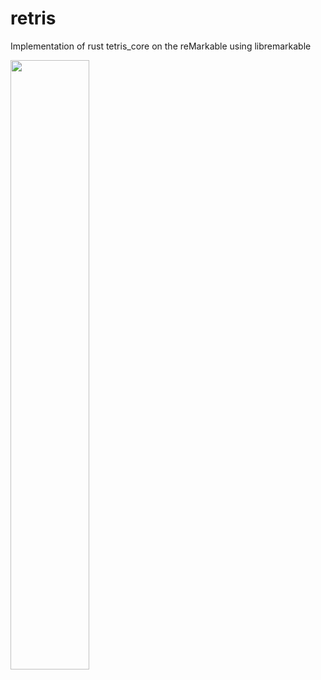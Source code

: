 # retris
Implementation of rust tetris_core on the reMarkable using libremarkable

<img width="50%" src="https://transfer.cosmos-ink.net/TLmnh/192.168.2.93.jpg">
